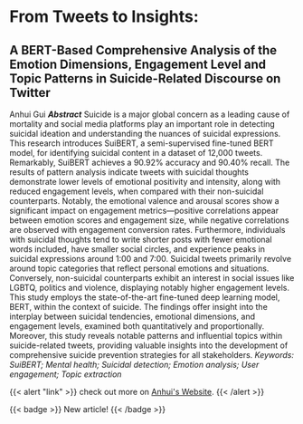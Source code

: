# From Tweets to Insights:
## A BERT-Based Comprehensive Analysis of the Emotion Dimensions, Engagement Level and Topic Patterns in Suicide-Related Discourse on Twitter
Anhui Gui
***Abstract***
Suicide is a major global concern as a leading cause of mortality and social media platforms play an important role in
detecting suicidal ideation and understanding the nuances of suicidal expressions. This research introduces SuiBERT,
a semi-supervised fine-tuned BERT model, for identifying suicidal content in a dataset of 12,000 tweets. Remarkably,
SuiBERT achieves a 90.92% accuracy and 90.40% recall. The results of pattern analysis indicate tweets with suicidal
thoughts demonstrate lower levels of emotional positivity and intensity, along with reduced engagement levels, when
compared with their non-suicidal counterparts. Notably, the emotional valence and arousal scores show a significant
impact on engagement metrics—positive correlations appear between emotion scores and engagement size, while negative
correlations are observed with engagement conversion rates. Furthermore, individuals with suicidal thoughts tend to
write shorter posts with fewer emotional words included, have smaller social circles, and experience peaks in suicidal
expressions around 1:00 and 7:00. Suicidal tweets primarily revolve around topic categories that reflect personal emotions
and situations. Conversely, non-suicidal counterparts exhibit an interest in social issues like LGBTQ, politics and violence,
displaying notably higher engagement levels. This study employs the state-of-the-art fine-tuned deep learning model,
BERT, within the context of suicide. The findings offer insight into the interplay between suicidal tendencies, emotional
dimensions, and engagement levels, examined both quantitatively and proportionally. Moreover, this study reveals
notable patterns and influential topics within suicide-related tweets, providing valuable insights into the development of
comprehensive suicide prevention strategies for all stakeholders.
*Keywords: SuiBERT; Mental health; Suicidal detection; Emotion analysis; User engagement; Topic extraction*

{{< alert "link" >}}
check out more on [Anhui's Website](https://yukisschu.github.io/anhuigui/).
{{< /alert >}}

{{< badge >}}
New article!
{{< /badge >}}